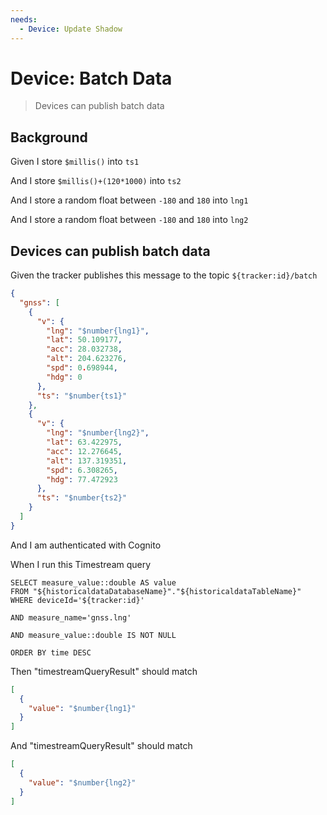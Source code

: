 ```yaml
---
needs:
  - Device: Update Shadow
---
```


# Device: Batch Data

> Devices can publish batch data

## Background

Given I store `$millis()` into `ts1`

And I store `$millis()+(120*1000)` into `ts2`

And I store a random float between `-180` and `180` into `lng1`

And I store a random float between `-180` and `180` into `lng2`

## Devices can publish batch data

Given the tracker publishes this message to the topic `${tracker:id}/batch`

```json
{
  "gnss": [
    {
      "v": {
        "lng": "$number{lng1}",
        "lat": 50.109177,
        "acc": 28.032738,
        "alt": 204.623276,
        "spd": 0.698944,
        "hdg": 0
      },
      "ts": "$number{ts1}"
    },
    {
      "v": {
        "lng": "$number{lng2}",
        "lat": 63.422975,
        "acc": 12.276645,
        "alt": 137.319351,
        "spd": 6.308265,
        "hdg": 77.472923
      },
      "ts": "$number{ts2}"
    }
  ]
}
```

And I am authenticated with Cognito

When I run this Timestream query

```
SELECT measure_value::double AS value
FROM "${historicaldataDatabaseName}"."${historicaldataTableName}"
WHERE deviceId='${tracker:id}'

AND measure_name='gnss.lng'

AND measure_value::double IS NOT NULL

ORDER BY time DESC
```

Then "timestreamQueryResult" should match

```json
[
  {
    "value": "$number{lng1}"
  }
]
```

And "timestreamQueryResult" should match

```json
[
  {
    "value": "$number{lng2}"
  }
]
```

